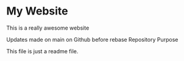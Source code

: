 # My Website

This is a really awesome website

Updates made on main on Github before rebase
Repository Purpose

This file is just a readme file.
